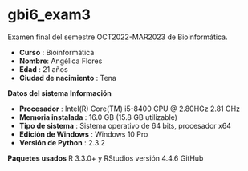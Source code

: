 # gbi6_exam3
Examen final del semestre OCT2022-MAR2023 de Bioinformática.
- **Curso** : Bioinformática 
- **Nombre**: Angélica Flores 
- **Edad** : 21 años
- **Ciudad de nacimiento** :  Tena

**Datos del sistema	Información**
- **Procesador** :	Intel(R) Core(TM) i5-8400 CPU @ 2.80HGz 2.81 GHz
- **Memoria instalada** :	16.0 GB (15.8 GB utilizable)
- **Tipo de sistema** :	Sistema operativo de 64 bits, procesador x64
- **Edición de Windows** :	Windows 10 Pro
- **Versión de Python** : 2.3.2


**Paquetes usados**
  R 3.3.0+ y RStudios versión 4.4.6
  GitHub
  

